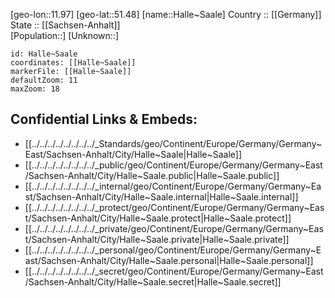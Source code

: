 ﻿---
location: [51.48,11.97] 
mapzoom: [7,12] 
mapmarker: city 
type: City
tags:
- geo/City


SpocWebEntityId: 30725
isDeleted: false
confidential: public

---
[geo-lon::11.97] 
[geo-lat::51.48] 
[name::Halle~Saale] 
Country :: [[Germany]]  
State :: [[Sachsen-Anhalt]]  
[Population::] 
[Unknown::] 


```leaflet
id: Halle~Saale
coordinates: [[Halle~Saale]] 
markerFile: [[Halle~Saale]] 
defaultZoom: 11 
maxZoom: 18
```


## Confidential Links & Embeds: 
- [[../../../../../../../../_Standards/geo/Continent/Europe/Germany/Germany~East/Sachsen-Anhalt/City/Halle~Saale|Halle~Saale]] 
- [[../../../../../../../../_public/geo/Continent/Europe/Germany/Germany~East/Sachsen-Anhalt/City/Halle~Saale.public|Halle~Saale.public]] 
- [[../../../../../../../../_internal/geo/Continent/Europe/Germany/Germany~East/Sachsen-Anhalt/City/Halle~Saale.internal|Halle~Saale.internal]] 
- [[../../../../../../../../_protect/geo/Continent/Europe/Germany/Germany~East/Sachsen-Anhalt/City/Halle~Saale.protect|Halle~Saale.protect]] 
- [[../../../../../../../../_private/geo/Continent/Europe/Germany/Germany~East/Sachsen-Anhalt/City/Halle~Saale.private|Halle~Saale.private]] 
- [[../../../../../../../../_personal/geo/Continent/Europe/Germany/Germany~East/Sachsen-Anhalt/City/Halle~Saale.personal|Halle~Saale.personal]] 
- [[../../../../../../../../_secret/geo/Continent/Europe/Germany/Germany~East/Sachsen-Anhalt/City/Halle~Saale.secret|Halle~Saale.secret]] 
